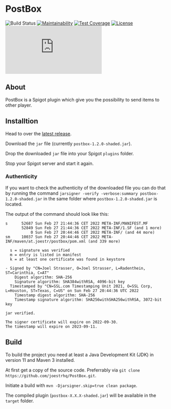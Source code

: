 # PostBox
![Build Status](https://shields.io/endpoint?url=https://files.joestr.at/ci-build-status/cctray.php?project_name=PIP.github.joestrhq.PostBox_master)
[![Maintainability](https://api.codeclimate.com/v1/badges/1db7872f0dc6536049c6/maintainability)](https://codeclimate.com/github/joestrhq/PostBox/maintainability)
[![Test Coverage](https://api.codeclimate.com/v1/badges/1db7872f0dc6536049c6/test_coverage)](https://codeclimate.com/github/joestrhq/PostBox/test_coverage)
[![License](https://img.shields.io/static/v1?label=License&message=MIT&color=blue)](https://github.com/joestrhq/PostBox/blob/master/LICENSE)
[![Matrix](https://img.shields.io/matrix/joestrhq.general:matrix.org?color=0dbd8b&logo=matrix)](https://matrix.to/#/#joestrhq.general:matrix.org)

## About
PostBox is a Spigot plugin which give you the possibility to send items to other player.

## Installtion

Head to over the [latest release](https://github.com/joestrhq/PostBox/releases/tag/v1.2.0).

Download the `jar` file (currently `postbox-1.2.0-shaded.jar`).

Drop the downloaded `jar` file into your Spigot `plugins` folder.

Stop your Spigot server and start it again.

### Authenticity

If you want to check the authenticity of the downloaded file you can do that by running the command `jarsigner -verify -verbose:summary postbox-1.2.0-shaded.jar` in the same folder where `postbox-1.2.0-shaded.jar` is located.

The output of the command should look like this:
```
s      52687 Sun Feb 27 21:44:36 CET 2022 META-INF/MANIFEST.MF
       52849 Sun Feb 27 21:44:36 CET 2022 META-INF/1.SF (and 1 more)
           0 Sun Feb 27 20:44:46 CET 2022 META-INF/ (and 44 more)
sm     10037 Sun Feb 27 20:44:46 CET 2022 META-INF/maven/at.joestr/postbox/pom.xml (and 339 more)

  s = signature was verified 
  m = entry is listed in manifest
  k = at least one certificate was found in keystore

- Signed by "CN=Joel Strasser, O=Joel Strasser, L=Radenthein, ST=Carinthia, C=AT"
    Digest algorithm: SHA-256
    Signature algorithm: SHA384withRSA, 4096-bit key
  Timestamped by "CN=SSL.com Timestamping Unit 2021, O=SSL Corp, L=Houston, ST=Texas, C=US" on Sun Feb 27 20:44:36 UTC 2022
    Timestamp digest algorithm: SHA-256
    Timestamp signature algorithm: SHA256withSHA256withRSA, 3072-bit key

jar verified.

The signer certificate will expire on 2022-09-30.
The timestamp will expire on 2023-09-11.
```

## Build
To build the project you need at least a Java Development Kit (JDK) in version 11 and Maven 3 installed.  

At first get a copy of the source code. Preferrably via `git clone https://github.com/joestrhq/PostBox.git`.  

Initiate a build with `mvn -Djarsigner.skip=true clean package`.  

The compiled plugin (`postbox-X.X.X-shaded.jar`) will be available in the `target` folder.
